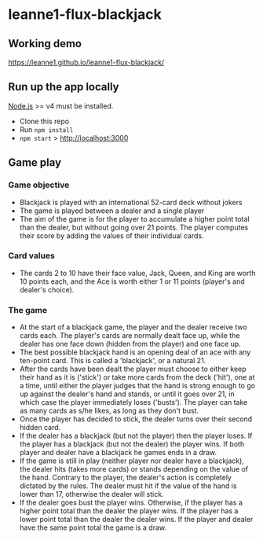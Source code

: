# leanne1-flux-blackjack

## Working demo

https://leanne1.github.io/leanne1-flux-blackjack/

## Run up the app locally

[Node.js](http://nodejs.org/) >= v4 must be installed.

- Clone this repo
- Run `npm install`
- `npm start` > [http://localhost:3000](http://localhost:3000)

## Game play

### Game objective
- Blackjack is played with an international 52-card deck without jokers
- The game is played between a dealer and a single player
- The aim of the game is for the player to accumulate a higher point total than the dealer, but without going over 21 points. The player computes their score by adding the values of their individual cards.

### Card values
- The cards 2 to 10 have their face value, Jack, Queen, and King are worth 10 points each, and the Ace is worth either 1 or 11 points (player's and dealer's choice).

### The game
- At the start of a blackjack game, the player and the dealer receive two cards each. The player's cards are normally dealt face up, while the dealer has one face down (hidden from the player) and one face up.
- The best possible blackjack hand is an opening deal of an ace with any ten-point card. This is called a 'blackjack', or a natural 21.
- After the cards have been dealt the player must choose to either keep their hand as it is ('stick') or take more cards from the deck ('hit'), one at a time, until either the player judges that the hand is strong enough to go up against the dealer's hand and stands, or until it goes over 21, in which case the player immediately loses ('busts'). The player can take as many cards as s/he likes, as long as they don't bust.
- Once the player has decided to stick, the dealer turns over their second hidden card.
- If the dealer has a blackjack (but not the player) then the player loses. If the player has a blackjack (but not the dealer) the player wins. If both player and dealer have a blackjack he games ends in a draw. 
- If the game is still in play (neither player nor dealer have a blackjack), the dealer hits (takes more cards) or stands depending on the value of the hand. Contrary to the player, the dealer's action is completely dictated by the rules. The dealer must hit if the value of the hand is lower than 17, otherwise the dealer will stick.
- If the dealer goes bust the player wins. Otherwise, if the player has a higher point total than the dealer the player wins. If the player has a lower point total than the dealer the dealer wins. If the player and dealer have the same point total the game is a draw.
